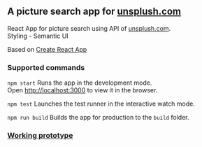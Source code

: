 ## A picture search app for [unsplush.com](https://unsplash.com/)

React App for picture search using API of [unsplush.com](https://unsplash.com/).<br>
Styling - Semantic UI

Based on [Create React App](https://github.com/facebook/create-react-app)

### Supported commands

`npm start`
Runs the app in the development mode.<br>
Open [http://localhost:3000](http://localhost:3000) to view it in the browser.

`npm test`
Launches the test runner in the interactive watch mode.<br>

`npm run build`
Builds the app for production to the `build` folder.<br>

### [Working prototype](https://dmytsv.github.io/react-pic-search-app/)
